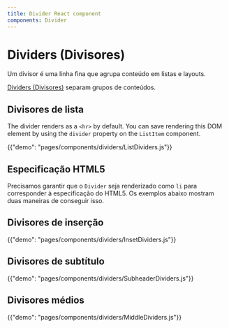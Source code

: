 ```yaml
---
title: Divider React component
components: Divider
---
```


# Dividers (Divisores)

<p class="description">Um divisor é uma linha fina que agrupa conteúdo em listas e layouts.</p>

[Dividers (Divisores)](https://material.io/design/components/dividers.html) separam grupos de conteúdos.

## Divisores de lista

The divider renders as a `<hr>` by default. You can save rendering this DOM element by using the `divider` property on the `ListItem` component.

{{"demo": "pages/components/dividers/ListDividers.js"}}

## Especificação HTML5

Precisamos garantir que o `Divider` seja renderizado como `li` para corresponder à especificação do HTML5. Os exemplos abaixo mostram duas maneiras de conseguir isso.

## Divisores de inserção

{{"demo": "pages/components/dividers/InsetDividers.js"}}

## Divisores de subtítulo

{{"demo": "pages/components/dividers/SubheaderDividers.js"}}

## Divisores médios

{{"demo": "pages/components/dividers/MiddleDividers.js"}}